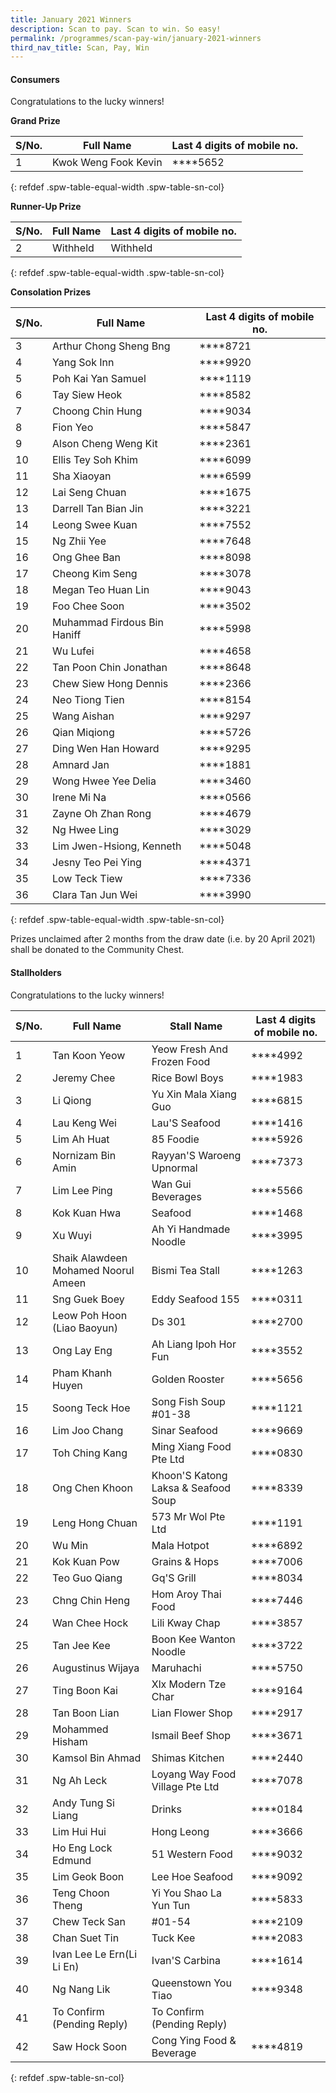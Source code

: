 ```yaml
---
title: January 2021 Winners
description: Scan to pay. Scan to win. So easy!
permalink: /programmes/scan-pay-win/january-2021-winners
third_nav_title: Scan, Pay, Win
---
```


#### Consumers
Congratulations to the lucky winners!


**Grand Prize** 


|S/No.| Full Name                     | Last 4 digits of mobile no. |
|-----|-------------------------------|-----------------------------|
| 1   |Kwok Weng Fook Kevin           | \*\*\*\*5652                |
{: refdef .spw-table-equal-width .spw-table-sn-col}

**Runner-Up Prize** 

|S/No.| Full Name                     | Last 4 digits of mobile no. |
|-----|-------------------------------|-----------------------------|
| 2   |Withheld                       | Withheld                    |
{: refdef .spw-table-equal-width .spw-table-sn-col}

**Consolation Prizes** 

| S/No. | Full Name                   | Last 4 digits of mobile no. |
|-------|-----------------------------|-----------------------------|
|   3   | Arthur Chong Sheng Bng      |     \*\*\*\*8721            |
|   4   | Yang Sok Inn                |     \*\*\*\*9920            |
|   5   | Poh Kai Yan Samuel          |     \*\*\*\*1119            |
|   6   | Tay Siew Heok               |     \*\*\*\*8582            |
|   7   | Choong Chin Hung            |     \*\*\*\*9034            |
|   8   | Fion Yeo                    |     \*\*\*\*5847            |
|   9   | Alson Cheng Weng Kit        |     \*\*\*\*2361            |
|   10  | Ellis Tey Soh Khim          |     \*\*\*\*6099            |
|   11  | Sha Xiaoyan                 |     \*\*\*\*6599            |
|   12  | Lai Seng Chuan              |     \*\*\*\*1675            |
|   13  | Darrell Tan Bian Jin        |     \*\*\*\*3221            |
|   14  | Leong Swee Kuan             |     \*\*\*\*7552            |
|   15  | Ng Zhii Yee                 |     \*\*\*\*7648            |
|   16  | Ong Ghee Ban                |     \*\*\*\*8098            |
|   17  | Cheong Kim Seng             |     \*\*\*\*3078            |
|   18  | Megan Teo Huan Lin          |     \*\*\*\*9043            |
|   19  | Foo Chee Soon               |     \*\*\*\*3502            |
|   20  | Muhammad Firdous Bin Haniff |     \*\*\*\*5998            |
|   21  | Wu Lufei                    |     \*\*\*\*4658            |
|   22  | Tan Poon Chin Jonathan      |     \*\*\*\*8648            |
|   23  | Chew Siew Hong Dennis       |     \*\*\*\*2366            |
|   24  | Neo Tiong Tien              |     \*\*\*\*8154            |
|   25  | Wang Aishan                 |     \*\*\*\*9297            |
|   26  | Qian Miqiong                |     \*\*\*\*5726            |
|   27  | Ding Wen Han Howard         |     \*\*\*\*9295            |
|   28  | Amnard Jan                  |     \*\*\*\*1881            |
|   29  | Wong Hwee Yee Delia         |     \*\*\*\*3460            |
|   30  | Irene Mi Na                 |     \*\*\*\*0566            |
|   31  | Zayne Oh Zhan Rong          |     \*\*\*\*4679            |
|   32  | Ng Hwee Ling                |     \*\*\*\*3029            |
|   33  | Lim Jwen-Hsiong, Kenneth    |     \*\*\*\*5048            |
|   34  | Jesny Teo Pei Ying          |     \*\*\*\*4371            |
|   35  | Low Teck Tiew               |     \*\*\*\*7336            |
|   36  | Clara Tan Jun Wei           |     \*\*\*\*3990            |
{: refdef .spw-table-equal-width .spw-table-sn-col}

<span class="spw-disclaimer">Prizes unclaimed after 2 months from the draw date (i.e. by 20 April 2021) shall be donated to the Community Chest.</span> 

#### Stallholders
Congratulations to the lucky winners!

| S/No. | Full Name                           | Stall Name                          | Last 4 digits of mobile no. |
|-------|-------------------------------------|-------------------------------------|-----------------------------|
| 1     | Tan Koon Yeow                       | Yeow Fresh And Frozen Food          | \*\*\*\*4992                |
| 2     | Jeremy Chee                         | Rice Bowl Boys                      | \*\*\*\*1983                |
| 3     | Li Qiong                            | Yu Xin Mala Xiang Guo               | \*\*\*\*6815                |
| 4     | Lau Keng Wei                        | Lau'S Seafood                       | \*\*\*\*1416                |
| 5     | Lim Ah Huat                         | 85 Foodie                           | \*\*\*\*5926                |
| 6     | Nornizam Bin Amin                   | Rayyan'S Waroeng Upnormal           | \*\*\*\*7373                |
| 7     | Lim Lee Ping                        | Wan Gui Beverages                   | \*\*\*\*5566                |
| 8     | Kok Kuan Hwa                        | Seafood                             | \*\*\*\*1468                |
| 9     | Xu Wuyi                             | Ah Yi Handmade Noodle               | \*\*\*\*3995                |
| 10    | Shaik Alawdeen Mohamed Noorul Ameen | Bismi Tea Stall                     | \*\*\*\*1263                |
| 11    | Sng Guek Boey                       | Eddy Seafood 155                    | \*\*\*\*0311                |
| 12    | Leow Poh Hoon (Liao Baoyun)         | Ds 301                              | \*\*\*\*2700                |
| 13    | Ong Lay Eng                         | Ah Liang Ipoh Hor Fun               | \*\*\*\*3552                |
| 14    | Pham Khanh Huyen                    | Golden Rooster                      | \*\*\*\*5656                |
| 15    | Soong Teck Hoe                      | Song Fish Soup #01-38               | \*\*\*\*1121                |
| 16    | Lim Joo Chang                       | Sinar Seafood                       | \*\*\*\*9669                |
| 17    | Toh Ching Kang                      | Ming Xiang Food Pte Ltd             | \*\*\*\*0830                |
| 18    | Ong Chen Khoon                      | Khoon'S Katong Laksa & Seafood Soup | \*\*\*\*8339                |
| 19    | Leng Hong Chuan                     | 573 Mr Wol Pte Ltd                  | \*\*\*\*1191                |
| 20    | Wu Min                              | Mala Hotpot                         | \*\*\*\*6892                |
| 21    | Kok Kuan Pow                        | Grains & Hops                       | \*\*\*\*7006                |
| 22    | Teo Guo Qiang                       | Gq'S Grill                          | \*\*\*\*8034                |
| 23    | Chng Chin Heng                      | Hom Aroy Thai Food                  | \*\*\*\*7446                |
| 24    | Wan Chee Hock                       | Lili Kway Chap                      | \*\*\*\*3857                |
| 25    | Tan Jee Kee                         | Boon Kee Wanton Noodle              | \*\*\*\*3722                |
| 26    | Augustinus Wijaya                   | Maruhachi                           | \*\*\*\*5750                |
| 27    | Ting Boon Kai                       | Xlx Modern Tze Char                 | \*\*\*\*9164                |
| 28    | Tan Boon Lian                       | Lian Flower Shop                    | \*\*\*\*2917                |
| 29    | Mohammed Hisham                     | Ismail Beef Shop                    | \*\*\*\*3671                |
| 30    | Kamsol Bin Ahmad                    | Shimas Kitchen                      | \*\*\*\*2440                |
| 31    | Ng Ah Leck                          | Loyang Way Food Village Pte Ltd     | \*\*\*\*7078                |
| 32    | Andy Tung Si Liang                  | Drinks                              | \*\*\*\*0184                |
| 33    | Lim Hui Hui                         | Hong Leong                          | \*\*\*\*3666                |
| 34    | Ho Eng Lock Edmund                  | 51 Western Food                     | \*\*\*\*9032                |
| 35    | Lim Geok Boon                       | Lee Hoe Seafood                     | \*\*\*\*9092                |
| 36    | Teng Choon Theng                    | Yi You Shao La Yun Tun              | \*\*\*\*5833                |
| 37    | Chew Teck San                       | #01-54                              | \*\*\*\*2109                |
| 38    | Chan Suet Tin                       | Tuck Kee                            | \*\*\*\*2083                |
| 39    | Ivan Lee Le Ern(Li Li En)           | Ivan'S Carbina                      | \*\*\*\*1614                |
| 40    | Ng Nang Lik                         | Queenstown You Tiao                 | \*\*\*\*9348                |
| 41    | To Confirm (Pending Reply)          | To Confirm (Pending Reply)          |                             |
| 42    | Saw Hock Soon                       | Cong Ying Food & Beverage           | \*\*\*\*4819                |
{: refdef .spw-table-sn-col}